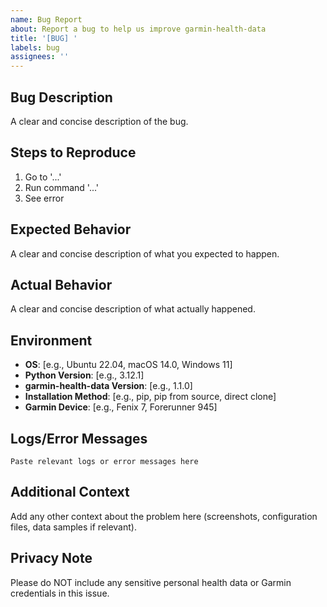 ```yaml
---
name: Bug Report
about: Report a bug to help us improve garmin-health-data
title: '[BUG] '
labels: bug
assignees: ''
---
```


## Bug Description

A clear and concise description of the bug.

## Steps to Reproduce

1. Go to '...'
2. Run command '...'
3. See error

## Expected Behavior

A clear and concise description of what you expected to happen.

## Actual Behavior

A clear and concise description of what actually happened.

## Environment

- **OS**: [e.g., Ubuntu 22.04, macOS 14.0, Windows 11]
- **Python Version**: [e.g., 3.12.1]
- **garmin-health-data Version**: [e.g., 1.1.0]
- **Installation Method**: [e.g., pip, pip from source, direct clone]
- **Garmin Device**: [e.g., Fenix 7, Forerunner 945]

## Logs/Error Messages

```
Paste relevant logs or error messages here
```

## Additional Context

Add any other context about the problem here (screenshots, configuration files, data samples if relevant).

## Privacy Note

Please do NOT include any sensitive personal health data or Garmin credentials in this issue.
